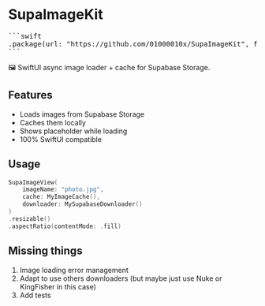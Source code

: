 # SupaImageKit

<pre>
```swift
.package(url: "https://github.com/01000010x/SupaImageKit", from: "1.0.0")
```
</pre>

🖼️ SwiftUI async image loader + cache for Supabase Storage.

## Features
- Loads images from Supabase Storage
- Caches them locally
- Shows placeholder while loading
- 100% SwiftUI compatible

## Usage

```swift
SupaImageView(
    imageName: "photo.jpg",
    cache: MyImageCache(),
    downloader: MySupabaseDownloader()
)
.resizable()
.aspectRatio(contentMode: .fill)
```

## Missing things
1. Image loading error management
2. Adapt to use others downloaders (but maybe just use Nuke or KingFisher in this case)
3. Add tests
